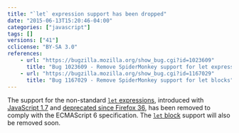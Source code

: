 ```yaml
---
title: "`let` expression support has been dropped"
date: "2015-06-13T15:20:46-04:00"
categories: ["javascript"]
tags: []
versions: ["41"]
cclicense: "BY-SA 3.0"
references:
    - url: "https://bugzilla.mozilla.org/show_bug.cgi?id=1023609"
      title: "Bug 1023609 - Remove SpiderMonkey support for let expressions"
    - url: "https://bugzilla.mozilla.org/show_bug.cgi?id=1167029"
      title: "Bug 1167029 - Remove SpiderMonkey support for let blocks"
---
```

The support for the non-standard [`let` expressions](https://developer.mozilla.org/en-US/docs/Web/JavaScript/Reference/Statements/let#let_expressions), introduced with [JavaScript 1.7](https://developer.mozilla.org/en-US/docs/Web/JavaScript/New_in_JavaScript/1.7) and [deprecated since Firefox 36](https://www.fxsitecompat.com/en-CA/docs/2014/let-blocks-and-expressions-have-been-deprecated/), has been removed to comply with the ECMAScript 6 specification. The [`let` block](https://developer.mozilla.org/en-US/docs/Web/JavaScript/Reference/Statements/let#let_blocks) support will also be removed soon.
